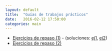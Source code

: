 ```yaml
---
layout: default
title:  "Guías de trabajos prácticos"
date:   2016-02-12 17:50:00
categories: main
---
```


* [Ejercicios de repaso (1)](files/01-warmup1.pdf) - (soluciones: [ej1](soluciones/hipotenusa.cpp), [ej2](soluciones/moto.cpp))
* [Ejercicios de repaso (2)](files/02-warmup2.pdf)
